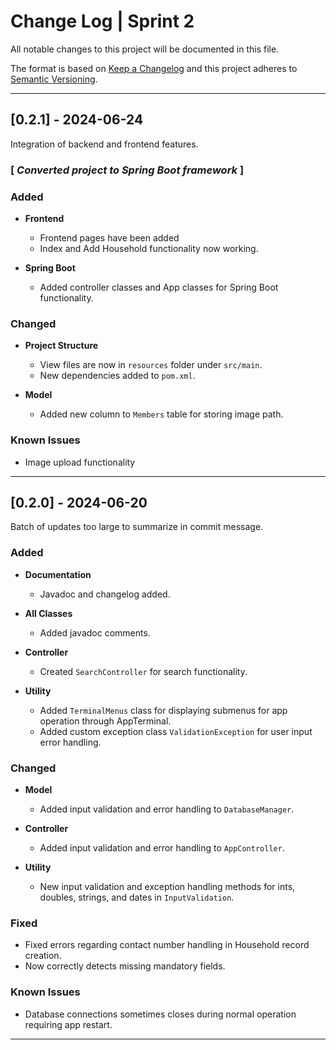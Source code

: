 # Change Log | Sprint 2
All notable changes to this project will be documented in this file.

The format is based on [Keep a Changelog](http://keepachangelog.com/)
and this project adheres to [Semantic Versioning](http://semver.org/).
___

## [0.2.1] - 2024-06-24

Integration of backend and frontend features.

### [ *Converted project to Spring Boot framework* ]

### Added
- **Frontend**
  - Frontend pages have been added
  - Index and Add Household functionality now working.

- **Spring Boot**
  - Added controller classes and App classes for Spring Boot functionality.
  
### Changed
- **Project Structure**
  - View files are now in `resources` folder under `src/main`.
  - New dependencies added to `pom.xml`.


- **Model**
  - Added new column to `Members` table for storing image path.


### Known Issues
-  Image upload functionality 

___

## [0.2.0] - 2024-06-20

Batch of updates too large to summarize in commit message.

### Added
- **Documentation**
  - Javadoc and changelog added.
  

- **All Classes**
  - Added javadoc comments. 


- **Controller**
  - Created `SearchController` for search functionality.


- **Utility**
  - Added `TerminalMenus` class for displaying submenus for app operation through AppTerminal.
  - Added custom exception class `ValidationException` for user input error handling.

### Changed
- **Model**
  - Added input validation and error handling to `DatabaseManager`.


- **Controller**
  - Added input validation and error handling to `AppController`.


- **Utility**
  - New input validation and exception handling methods for ints, doubles, strings, and dates in `InputValidation`.

### Fixed
- Fixed errors regarding contact number handling in Household record creation.
- Now correctly detects missing mandatory fields.


### Known Issues
- Database connections sometimes closes during normal operation requiring app restart.

___


